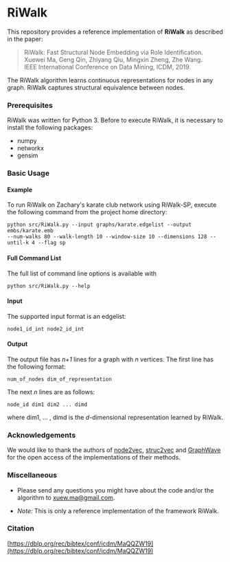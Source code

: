 # RiWalk


This repository provides a reference implementation of **RiWalk** as described in the paper:<br>
> RiWalk: Fast Structural Node Embedding via Role Identification.<br>
> Xuewei Ma, Geng Qin, Zhiyang Qiu, Mingxin Zheng, Zhe Wang.<br>
> IEEE International Conference on Data Mining, ICDM, 2019.<br>

The RiWalk algorithm learns continuous representations for nodes in any graph. RiWalk captures structural equivalence between nodes.  

### Prerequisites
RiWalk was written for Python 3. Before to execute RiWalk, it is necessary to install the following packages:
- numpy 
- networkx 
- gensim

### Basic Usage

#### Example
To run RiWalk on Zachary's karate club network using RiWalk-SP, execute the following command from the project home directory:<br/>

	python src/RiWalk.py --input graphs/karate.edgelist --output embs/karate.emb 
	--num-walks 80 --walk-length 10 --window-size 10 --dimensions 128 --until-k 4 --flag sp


#### Full Command List
The full list of command line options is available with 
	
	python src/RiWalk.py --help

#### Input
The supported input format is an edgelist:

	node1_id_int node2_id_int
		

#### Output
The output file has *n+1* lines for a graph with *n* vertices. 
The first line has the following format:

	num_of_nodes dim_of_representation

The next *n* lines are as follows:
	
	node_id dim1 dim2 ... dimd

where dim1, ... , dimd is the *d*-dimensional representation learned by RiWalk.

### Acknowledgements
We would like to thank the authors of [node2vec](https://github.com/aditya-grover/node2vec), [struc2vec](https://github.com/leoribeiro/struc2vec) and [GraphWave](https://github.com/snap-stanford/graphwave) for the open access of the implementations of their methods.

### Miscellaneous
- Please send any questions you might have about the code and/or the algorithm to <xuew.ma@gmail.com>.

- *Note:* This is only a reference implementation of the framework RiWalk.

###  Citation
[https://dblp.org/rec/bibtex/conf/icdm/MaQQZW19](https://dblp.org/rec/bibtex/conf/icdm/MaQQZW19)
